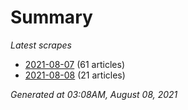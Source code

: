 # Summary
*Latest scrapes*
* [2021-08-07](https://github.com/nuuuwan/news_lk/blob/data/news_lk.2021-08-07.json) (61 articles)
* [2021-08-08](https://github.com/nuuuwan/news_lk/blob/data/news_lk.2021-08-08.json) (21 articles)

*Generated at 03:08AM, August 08, 2021*